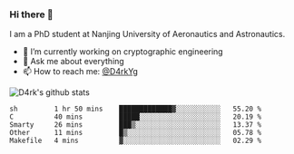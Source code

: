 ### Hi there 👋

I am a PhD student at Nanjing University of Aeronautics and Astronautics.

- 🔭 I’m currently working on cryptographic engineering
- 💬 Ask me about everything
- 📫 How to reach me: [@D4rkYg](https://twitter.com/D4rkYg)

![D4rk's github stats](https://github-readme-stats.vercel.app/api?username=dd4rk&show_icons=true&title_color=fff&icon_color=79ff97&text_color=9f9f9f&bg_color=151515)

<!--START_SECTION:waka-->
```text
sh         1 hr 50 mins    █████████████▓░░░░░░░░░░░   55.20 % 
C          40 mins         █████░░░░░░░░░░░░░░░░░░░░   20.19 % 
Smarty     26 mins         ███▒░░░░░░░░░░░░░░░░░░░░░   13.37 % 
Other      11 mins         █▒░░░░░░░░░░░░░░░░░░░░░░░   05.78 % 
Makefile   4 mins          ▓░░░░░░░░░░░░░░░░░░░░░░░░   02.29 % 
```
<!--END_SECTION:waka-->
